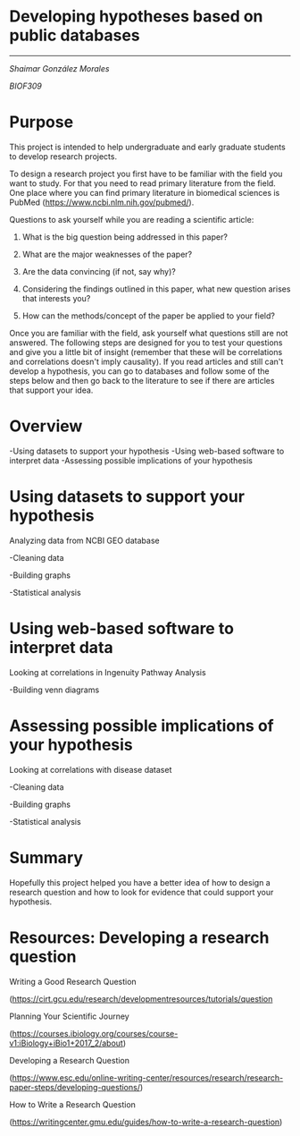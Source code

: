 # Developing hypotheses based on public databases
---

*Shaimar González Morales*

*BIOF309*

# Purpose

This project is intended to help undergraduate and early graduate students to develop research projects.

To design a research project you first have to be familiar with the field you want to study. For that you need to read primary literature from the field. One place where you can find primary literature in biomedical sciences is PubMed (https://www.ncbi.nlm.nih.gov/pubmed/). 

Questions to ask yourself while you are reading a scientific article:

1. What is the big question being addressed in this paper?

2. What are the major weaknesses of the paper?

3. Are the data convincing (if not, say why)?

4. Considering the findings outlined in this paper, what new question arises that
interests you?

5. How can the methods/concept of the paper be applied to your field?

Once you are familiar with the field, ask yourself what questions still are not answered. The following steps are designed for you to test your questions and give you a little bit of insight (remember that these will be correlations and correlations doesn't imply causality). If you read articles and still can't develop a hypothesis, you can go to databases and follow some of the steps below and then go back to the literature to see if there are articles that support your idea.

# Overview

-Using datasets to support your hypothesis
-Using web-based software to interpret data
-Assessing possible implications of your hypothesis


# Using datasets to support your hypothesis

Analyzing data from NCBI GEO database

-Cleaning data

-Building graphs

-Statistical analysis

# Using web-based software to interpret data

Looking at correlations in Ingenuity Pathway Analysis

-Building venn diagrams

# Assessing possible implications of your hypothesis

Looking at correlations with disease dataset

-Cleaning data

-Building graphs

-Statistical analysis

# Summary 

Hopefully this project helped you have a better idea of how to design a research question and how to look for evidence that could support your hypothesis.

# Resources: Developing a research question

Writing a Good Research Question 

(https://cirt.gcu.edu/research/developmentresources/tutorials/question

Planning Your Scientific Journey 

(https://courses.ibiology.org/courses/course-v1:iBiology+iBio1+2017_2/about) 

Developing a Research Question

(https://www.esc.edu/online-writing-center/resources/research/research-paper-steps/developing-questions/)

How to Write a Research Question

(https://writingcenter.gmu.edu/guides/how-to-write-a-research-question)
